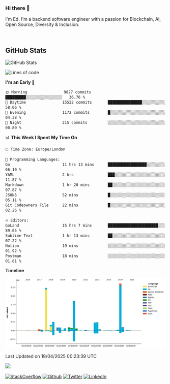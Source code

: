### Hi there 👋
 I'm Ed. I'm a backend software engineer with a passion for Blockchain, AI, Open Source, Diversity & Inclusion.

<br />

<h2>GitHub Stats</h2>
<p><img src="https://github-readme-stats.vercel.app/api?username=echarrod&amp;show_icons=true" alt="GitHub Stats"></p>

<!--START_SECTION:waka-->
![Lines of code](https://img.shields.io/badge/From%20Hello%20World%20I%27ve%20Written-5.0%20million%20lines%20of%20code-blue)

**I'm an Early 🐤** 

```text
🌞 Morning                9827 commits        █████████░░░░░░░░░░░░░░░░   36.76 % 
🌆 Daytime                15522 commits       ███████████████░░░░░░░░░░   58.06 % 
🌃 Evening                1172 commits        █░░░░░░░░░░░░░░░░░░░░░░░░   04.38 % 
🌙 Night                  215 commits         ░░░░░░░░░░░░░░░░░░░░░░░░░   00.80 % 
```


📊 **This Week I Spent My Time On** 

```text
🕑︎ Time Zone: Europe/London

💬 Programming Languages: 
Go                       11 hrs 13 mins      █████████████████░░░░░░░░   66.10 % 
YAML                     2 hrs               ███░░░░░░░░░░░░░░░░░░░░░░   11.87 % 
Markdown                 1 hr 20 mins        ██░░░░░░░░░░░░░░░░░░░░░░░   07.87 % 
JSON5                    52 mins             █░░░░░░░░░░░░░░░░░░░░░░░░   05.11 % 
Git Codeowners File      22 mins             █░░░░░░░░░░░░░░░░░░░░░░░░   02.26 % 

🔥 Editors: 
GoLand                   15 hrs 7 mins       ██████████████████████░░░   89.05 % 
Sublime Text             1 hr 13 mins        ██░░░░░░░░░░░░░░░░░░░░░░░   07.22 % 
Notion                   19 mins             ░░░░░░░░░░░░░░░░░░░░░░░░░   01.92 % 
Postman                  18 mins             ░░░░░░░░░░░░░░░░░░░░░░░░░   01.81 % 
```

**Timeline**

![Lines of Code chart](https://raw.githubusercontent.com/echarrod/echarrod/main/assets/bar_graph.png)


 Last Updated on 18/04/2025 00:23:39 UTC
<!--END_SECTION:waka-->

![](https://komarev.com/ghpvc/?username=echarrod)

<p>
<a href="https://stackoverflow.com/users/1014632/ech" target="_blank"><img alt="StackOverflow" src="https://img.shields.io/badge/-Stackoverflow-FE7A16?style=for-the-badge&logo=stack-overflow&logoColor=white" /></a> 
<a href="https://github.com/echarrod" target="_blank"><img alt="Github" src="https://img.shields.io/badge/GitHub-%2312100E.svg?&style=for-the-badge&logo=Github&logoColor=white" /></a> 
<a href="https://twitter.com/e_harrod" target="_blank"><img alt="Twitter" src="https://img.shields.io/badge/twitter-%231DA1F2.svg?&style=for-the-badge&logo=twitter&logoColor=white" /></a> 
<a href="https://www.linkedin.com/in/ed-harrod" target="_blank"><img alt="LinkedIn" src="https://img.shields.io/badge/linkedin-%230077B5.svg?&style=for-the-badge&logo=linkedin&logoColor=white" /></a>
